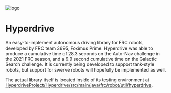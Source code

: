 ![logo](https://github.com/BTK203/InfiniteRecharge-2021/blob/master/banner.png?raw=true)
# Hyperdrive
An easy-to-implement autonomous driving library for FRC robots, developed by FRC team 3695, Foximus Prime. Hyperdrive was able to produce a cumulative time of
28.3 seconds on the Auto-Nav challenge in the 2021 FRC season, and a 9.9 second cumulative time on the Galactic Search challenge. It is currently being developed to support tank-style robots, but support for swerve robots will hopefully be implemented as well.

The actual library itself is located inside of its testing environment at [HyperdriveProject/Hyperdrive/src/main/java/frc/robot/util/hyperdrive](https://github.com/BTK203/Hyperdrive/tree/develop/HyperdriveProject/Hyperdrive/src/main/java/frc/robot/util/hyperdrive). 
